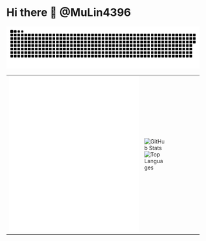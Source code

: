 # Hi there 👋 @MuLin4396

[//]: # (![]&#40;https://github.com/MuLin4396/MuLin4396/blob/main/Asset/A_FuNingNa.png&#41;)

![](https://github.com/MuLin4396/MuLin4396/blob/snake-output/github-contribution-grid-snake.svg)

[//]: # (![]&#40;https://github-readme-stats.vercel.app/api?username=MuLin4396&count_private=true&show_icons=true?theme=transparent&#41;)

[//]: # ()

[//]: # (![]&#40;https://github-readme-stats.vercel.app/api/top-langs/?username=MuLin4396&#41;)

[//]: # ()

[//]: # (![]&#40;https://github.com/MuLin4396/NCM-Card/blob/master/card.svg&#41;)

<table style="width: 100%; border-collapse: collapse;">
  <tr>
    <td style="width: 70%;">
      <img src="https://github.com/MuLin4396/NCM-Card/blob/master/card.svg" alt="NCM Card" style="width: 200%; height: auto;">
    </td>
    <td style="width: 30%;">
      <div style="display: flex; flex-direction: column; justify-content: space-between">
        <img src="https://github-readme-stats.vercel.app/api?username=MuLin4396&count_private=true&show_icons=true&theme=transparent" alt="GitHub Stats" style="width: 40%; height: auto;">
        <img src="https://github-readme-stats.vercel.app/api/top-langs/?username=MuLin4396" alt="Top Languages" style="width: 40%; height: auto;">
      </div>
    </td>
  </tr>
</table>